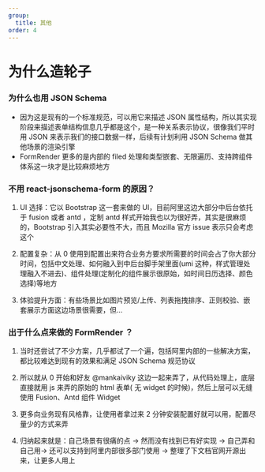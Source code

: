 ```yaml
---
group:
  title: 其他
order: 4
---
```


# 为什么造轮子

### 为什么也用 JSON Schema

- 因为这是现有的一个标准规范，可以用它来描述 JSON 属性结构，所以其实现阶段来描述表单结构信息几乎都是这个，是一种关系表示协议，很像我们平时用 JSON 来表示我们的接口数据一样，后续有计划利用 JSON Schema 做其他场景的渲染引擎
- FormRender 更多的是内部的 filed 处理和类型嵌套、无限遍历、支持跨组件体系这一块才是比较麻烦地方

### 不用 react-jsonschema-form 的原因？

1. UI 选择：它以 Bootstrap 这一套来做的 UI，目前阿里这边大部分中后台依托于 fusion 或者 antd ，定制 antd 样式开始我也以为很好弄，其实是很麻烦的，Bootstrap 引入其实必要性不大，而且 Mozilla 官方 issue 表示只会考虑这个

2. 配置复杂：从 0 使用到配置出来符合业务方要求所需要的时间会占了你大部分时间，包括中文处理、如何融入到中后台脚手架里面(umi 这种，样式管理处理融入不进去)、组件处理(定制化的组件展示很原始，如时间日历选择、颜色选择)等地方

3. 体验提升方面：有些场景比如图片预览/上传、列表拖拽排序、正则校验、嵌套展示方面这边场景很需要，但...

### 出于什么点来做的 FormRender ？

1. 当时还尝试了不少方案，几乎都试了一个遍，包括阿里内部的一些解决方案，都比较难达到现有的效果和满足 JSON Schema 规范协议

2. 所以就从 0 开始和好友 @mankaiviky 这边一起来弄了，从代码处理上，底层直接就用 js 来弄的原始的 html 表单( 无 widget 的时候)，然后上层可以无缝使用 Fusion、Antd 组件 Widget

3. 更多向业务现有风格靠，让使用者拿过来 2 分钟安装配置好就可以用，配置尽量少的方式来弄

4. 归纳起来就是：自己场景有很痛的点 -> 然而没有找到已有好实现 -> 自己弄和自己用-> 还可以支持到阿里内部很多部门使用 -> 整理了下文档官网开源出来，让更多人用上
